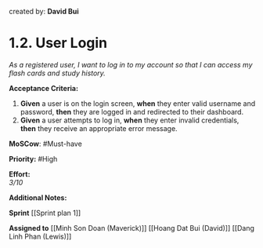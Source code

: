 created by: **David Bui**
# **1.2. User Login**

_As a registered user, I want to log in to my account so that I can access my flash cards and study history._

**Acceptance Criteria:**

1. **Given** a user is on the login screen, **when** they enter valid username and password, **then** they are logged in and redirected to their dashboard.
2. **Given** a user attempts to log in, **when** they enter invalid credentials, **then** they receive an appropriate error message.

**MoSCow**: #Must-have 

**Priority:**  #High 

**Effort:**  
_3/10_

**Additional Notes:**  


**Sprint** [[Sprint plan 1]]

**Assigned to** [[Minh Son Doan (Maverick)]] [[Hoang Dat Bui (David)]] [[Dang Linh Phan (Lewis)]]